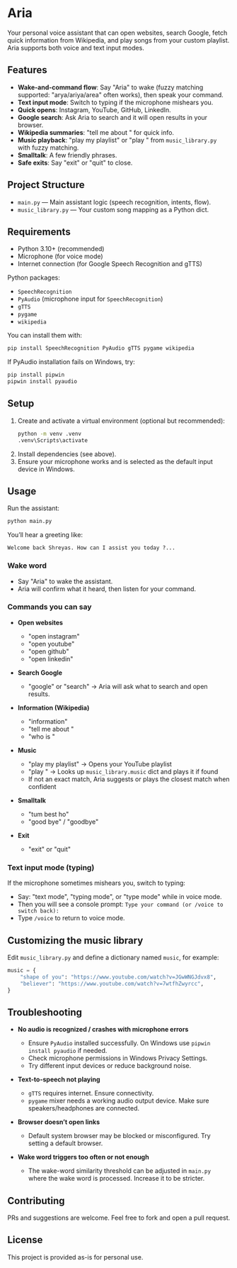 # Aria

Your personal voice assistant that can open websites, search Google, fetch quick information from Wikipedia, and play songs from your custom playlist. Aria supports both voice and text input modes.

## Features
- **Wake-and-command flow**: Say "Aria" to wake (fuzzy matching supported: "arya/ariya/area" often works), then speak your command.
- **Text input mode**: Switch to typing if the microphone mishears you.
- **Quick opens**: Instagram, YouTube, GitHub, LinkedIn.
- **Google search**: Ask Aria to search and it will open results in your browser.
- **Wikipedia summaries**: "tell me about <topic>" for quick info.
- **Music playback**: "play my playlist" or "play <song>" from `music_library.py` with fuzzy matching.
- **Smalltalk**: A few friendly phrases.
- **Safe exits**: Say "exit" or "quit" to close.

## Project Structure
- `main.py` — Main assistant logic (speech recognition, intents, flow).
- `music_library.py` — Your custom song mapping as a Python dict.

## Requirements
- Python 3.10+ (recommended)
- Microphone (for voice mode)
- Internet connection (for Google Speech Recognition and gTTS)

Python packages:
- `SpeechRecognition`
- `PyAudio` (microphone input for `SpeechRecognition`)
- `gTTS`
- `pygame`
- `wikipedia`

You can install them with:
```bash
pip install SpeechRecognition PyAudio gTTS pygame wikipedia
```

If PyAudio installation fails on Windows, try:
```bash
pip install pipwin
pipwin install pyaudio
```

## Setup
1. Create and activate a virtual environment (optional but recommended):
   ```bash
   python -m venv .venv
   .venv\Scripts\activate
   ```
2. Install dependencies (see above).
3. Ensure your microphone works and is selected as the default input device in Windows.

## Usage
Run the assistant:
```bash
python main.py
```

You’ll hear a greeting like:
```
Welcome back Shreyas. How can I assist you today ?...
```

### Wake word
- Say "Aria" to wake the assistant.
- Aria will confirm what it heard, then listen for your command.

### Commands you can say
- **Open websites**
  - "open instagram"
  - "open youtube"
  - "open github"
  - "open linkedin"

- **Search Google**
  - "google" or "search" → Aria will ask what to search and open results.

- **Information (Wikipedia)**
  - "information"
  - "tell me about <topic>"
  - "who is <person>"

- **Music**
  - "play my playlist" → Opens your YouTube playlist
  - "play <song name>" → Looks up `music_library.music` dict and plays it if found
  - If not an exact match, Aria suggests or plays the closest match when confident

- **Smalltalk**
  - "tum best ho"
  - "good bye" / "goodbye"

- **Exit**
  - "exit" or "quit"

### Text input mode (typing)
If the microphone sometimes mishears you, switch to typing:

- Say: "text mode", "typing mode", or "type mode" while in voice mode.
- Then you will see a console prompt: `Type your command (or /voice to switch back):`
- Type `/voice` to return to voice mode.

## Customizing the music library
Edit `music_library.py` and define a dictionary named `music`, for example:
```python
music = {
    "shape of you": "https://www.youtube.com/watch?v=JGwWNGJdvx8",
    "believer": "https://www.youtube.com/watch?v=7wtfhZwyrcc",
}
```

## Troubleshooting
- **No audio is recognized / crashes with microphone errors**
  - Ensure `PyAudio` installed successfully. On Windows use `pipwin install pyaudio` if needed.
  - Check microphone permissions in Windows Privacy Settings.
  - Try different input devices or reduce background noise.

- **Text-to-speech not playing**
  - `gTTS` requires internet. Ensure connectivity.
  - `pygame` mixer needs a working audio output device. Make sure speakers/headphones are connected.

- **Browser doesn’t open links**
  - Default system browser may be blocked or misconfigured. Try setting a default browser.

- **Wake word triggers too often or not enough**
  - The wake-word similarity threshold can be adjusted in `main.py` where the wake word is processed. Increase it to be stricter.

## Contributing
PRs and suggestions are welcome. Feel free to fork and open a pull request.

## License
This project is provided as-is for personal use.
